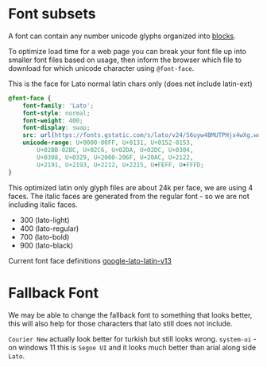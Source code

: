 # Font subsets

A font can contain any number unicode glyphs organized into [blocks](https://graphemica.com/blocks).

To optimize load time for a web page you can break your font file up into smaller font files based on usage, then inform the browser which file to download for which unicode character using `@font-face`.

This is the face for Lato normal latin chars only (does not include latin-ext)

```css
@font-face {
	font-family: 'Lato';
	font-style: normal;
	font-weight: 400;
	font-display: swap;
	src: url(https://fonts.gstatic.com/s/lato/v24/S6uyw4BMUTPHjx4wXg.woff2) format('woff2');
	unicode-range: U+0000-00FF, U+0131, U+0152-0153,
		U+02BB-02BC, U+02C6, U+02DA, U+02DC, U+0304,
		U+0308, U+0329, U+2000-206F, U+20AC, U+2122,
		U+2191, U+2193, U+2212, U+2215, U+FEFF, U+FFFD;
}
```

This optimized latin only glyph files are about 24k per face, we are using 4 faces. The italic faces are generated from the regular font - so we are not including italic faces.

* 300 (lato-light)
* 400 (lato-regular)
* 700 (lato-bold)
* 900 (lato-black)

Current font face definitions [google-lato-latin-v13](https://github.com/objectfoo/lato-font-test/blob/main/index.html#L10-L48)


# Fallback Font

We may be able to change the fallback font to something that looks better, this will also help for those characters that lato still does not include.

`Courier New` actually look better for turkish but still looks wrong. `system-ui` - on windows 11 this is `Segoe UI` and it looks much better than arial along side `Lato`.

